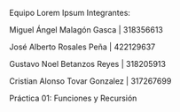 Equipo Lorem Ipsum
Integrantes: 

Miguel Ángel Malagón Gasca | 318356613

José Alberto Rosales Peña | 422129637

Gustavo Noel Betanzos Reyes | 318205913

Cristian Alonso Tovar Gonzalez  | 317267699

Práctica 01: Funciones y Recursión
